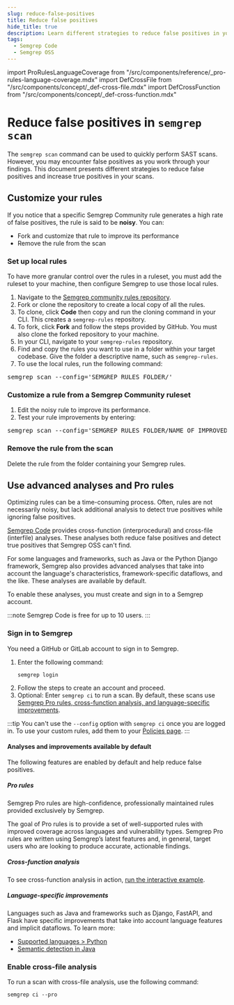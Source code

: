 ```yaml
---
slug: reduce-false-positives
title: Reduce false positives
hide_title: true
description: Learn different strategies to reduce false positives in your Semgrep OSS scans.
tags:
  - Semgrep Code
  - Semgrep OSS
---
```


import ProRulesLanguageCoverage from "/src/components/reference/_pro-rules-language-coverage.mdx"
import DefCrossFile from "/src/components/concept/_def-cross-file.mdx"
import DefCrossFunction from "/src/components/concept/_def-cross-function.mdx"

# Reduce false positives in `semgrep scan`

The `semgrep scan` command can be used to quickly perform SAST scans. However, you may encounter false positives as you work through your findings. This document presents different strategies to reduce false positives and increase true positives in your scans.

## Customize your rules

If you notice that a specific Semgrep Community rule generates a high rate of false positives, the rule is said to be **noisy**. You can:

- Fork and customize that rule to improve its performance
- Remove the rule from the scan

### Set up local rules

To have more granular control over the rules in a ruleset, you must add the ruleset to your machine, then configure Semgrep to use those local rules.

1. Navigate to the [<i class="fas fa-external-link fa-xs"></i> Semgrep community rules repository](https://github.com/semgrep/semgrep-rules).
1. Fork or clone the repository to create a local copy of all the rules.
  1. To clone, click **Code** then copy and run the cloning command in your CLI. This creates a `semgrep-rules` repository.
  1. To fork, click **Fork** and follow the steps provided by GitHub. You must also clone the forked repository to your machine.
1. In your CLI, navigate to your `semgrep-rules` repository.
1. Find and copy the rules you want to use in a folder within your target codebase. Give the folder a descriptive name, such as `semgrep-rules`.
1. To use the local rules, run the following command:
<pre>semgrep scan --config='<span class="placeholder">SEMGREP_RULES_FOLDER/'</span></pre>

### Customize a rule from a Semgrep Community ruleset

1. Edit the noisy rule to improve its performance.
1. Test your rule improvements by entering:
<pre>semgrep scan --config='<span class="placeholder">SEMGREP_RULES_FOLDER</span>/<span class="placeholder">NAME_OF_IMPROVED_RULE</span>.yaml'</pre>

### Remove the rule from the scan

Delete the rule from the folder containing your Semgrep rules.

## Use advanced analyses and Pro rules

Optimizing rules can be a time-consuming process. Often, rules are not necessarily noisy, but lack additional analysis to detect true positives while ignoring false positives.

[Semgrep Code](/semgrep-code/overview/) provides cross-function (interprocedural) and cross-file (interfile) analyses. These analyses both reduce false positives and detect true positives that Semgrep OSS can't find.

For some languages and frameworks, such as Java or the Python Django framework, Semgrep also provides advanced analyses that take into account the language's characteristics, framework-specific dataflows, and the like. These analyses are available by default.

To enable these analyses, you must create and sign in to a Semgrep account.

:::note
Semgrep Code is free for up to 10 users.
:::

### Sign in to Semgrep

You need a GitHub or GitLab account to sign in to Semgrep.

1. Enter the following command:
    ```
    semgrep login
    ```
1. Follow the steps to create an account and proceed.
1. Optional: Enter `semgrep ci` to run a scan. By default, these scans use [Semgrep Pro rules, cross-function analysis, and language-specific improvements](/semgrep-code/reduce-false-positives#analyses-and-improvements-available-by-default).

:::tip
You can't use the `--config` option with `semgrep ci` once you are logged in. To use your custom rules, add them to your [<i class="fas fa-external-link fa-xs"></i> Policies page](https://semgrep.dev/orgs/-/policies).
:::

#### Analyses and improvements available by default

The following features are enabled by default and help reduce false positives.

##### Pro rules

Semgrep Pro rules are high-confidence, professionally maintained rules provided exclusively by Semgrep.

<ProRulesLanguageCoverage />

The goal of Pro rules is to provide a set of well-supported rules with improved coverage across languages and vulnerability types. Semgrep Pro rules are written using Semgrep’s latest features and, in general, target users who are looking to produce accurate, actionable findings.

##### Cross-function analysis

<DefCrossFunction />

 To see cross-function analysis in action, [run the interactive example](/semgrep-code/semgrep-pro-engine-intro#cross-function-example).

##### Language-specific improvements

Languages such as Java and frameworks such as Django, FastAPI, and Flask have specific improvements that take into account language features and implicit dataflows. To learn more:

- [Supported languages > Python](/semgrep-code/supported-languages-python)
- [Semantic detection in Java](/semgrep-code/java)

### Enable cross-file analysis

<DefCrossFile />

To run a scan with cross-file analysis, use the following command:
```
semgrep ci --pro
```
